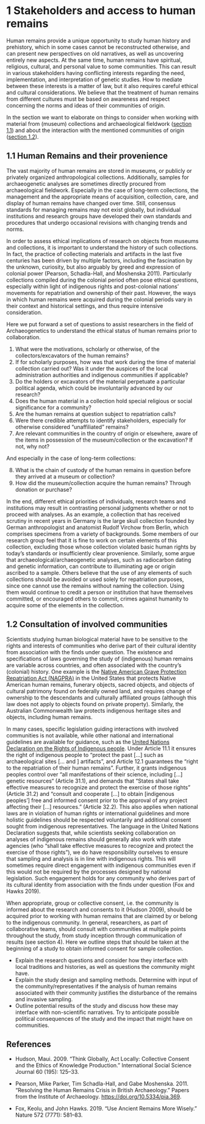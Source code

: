 # 1 Stakeholders and access to human remains

Human remains provide a unique opportunity to study human history and prehistory, which in some cases cannot be reconstructed otherwise, and can present new perspectives on old narratives, as well as uncovering entirely new aspects. At the same time, human remains have spiritual, religious, cultural, and personal value to some communities. This can result in various stakeholders having conflicting interests regarding the need, implementation, and interpretation of genetic studies. How to mediate between these interests is a matter of law, but it also requires careful ethical and cultural considerations. We believe that the treatment of human remains from different cultures must be based on awareness and respect concerning the norms and ideas of their communities of origin.

In the section we want to elaborate on things to consider when working with material from (museum) collections and archaeological fieldwork ([section 1.1](chapter_1?id=_11-human-remains-and-their-provenience)) and about the interaction with the mentioned communities of origin ([section 1.2](chapter_1?id=_12-consultation-of-involved-communities)).

## 1.1 Human Remains and their provenience

The vast majority of human remains are stored in museums, or publicly or privately organized anthropological collections. Additionally, samples for archaeogenetic analyses are sometimes directly procured from archaeological fieldwork. Especially in the case of long-term collections, the management and the appropriate means of acquisition, collection, care, and display of human remains have changed over time. Still, consensus standards for managing remains may not exist globally, but individual institutions and research groups have developed their own standards and procedures that undergo occasional revisions with changing trends and norms.

In order to assess ethical implications of research on objects from museums and collections, it is important to understand the history of such collections. In fact, the practice of collecting materials and artifacts in the last five centuries has been driven by multiple factors, including the fascination by the unknown, curiosity, but also arguably by greed and expression of colonial power (Pearson, Schadla-Hall, and Moshenska 2011). Particularly collections compiled during the colonial period often pose ethical questions, especially within light of indigenous rights and post-colonial nations’ movements for repatriation and ownership of their past. However, the ways in which  human remains were acquired during the colonial periods vary in their context and historical settings, and thus require intensive consideration. 

Here we put forward a set of questions to assist researchers in the field of Archaeogenetics to understand the ethical status of human remains prior to collaboration.

1) What were the motivations, scholarly or otherwise, of the collectors/excavators of the human remains?
2) If for scholarly purposes, how was that work during the time of material collection carried out? Was it under the auspices of the local administration authorities and indigenous communities if applicable?
3) Do the holders or excavators of the material perpetuate a particular political agenda, which could be involuntarily advanced by our research?
4) Does the human material in a collection hold special religious or social significance for a community?
5) Are the human remains at question subject to repatriation calls? 
6) Were there credible attempts to identify stakeholders, especially for otherwise considered “unaffiliated” remains?
7) Are relevant communities in the country of origin or elsewhere, aware of the items in possession of the museum/collection or the excavation? If not, why not?

And especially in the case of long-term collections:

8) What is the chain of custody of the human remains in question before they arrived at a museum or collection?
9) How did the museum/collection acquire the human remains? Through donation or purchase?

In the end, different ethical priorities of individuals, research teams and institutions may result in contrasting personal judgments whether or not to proceed with analyses. As an example, a collection that has received scrutiny in recent years in Germany is the large skull collection founded by German anthropologist and anatomist Rudolf Virchow from Berlin, which comprises specimens from a variety of backgrounds. Some members of our research group feel that it is fine to work on certain elements of this collection, excluding those whose collection violated basic human rights by today’s standards or insufficiently clear provenience. Similarly, some argue that archaeological/archaeogenetic analyses, such as radiocarbon dating and genetic information, can contribute to illuminating age or origin ascribed to a sample. Others believe that the use of any elements of such collections should be avoided or used solely for repatriation purposes, since one cannot use the remains without naming the collection. Using them would continue to credit a person or institution that have themselves committed, or encouraged others to commit, crimes against humanity to acquire some of the elements in the collection.

## 1.2 Consultation of involved communities
Scientists studying human biological material have to be sensitive to the rights and interests of communities who derive part of their cultural identity from association with the finds under question. The existence and specifications of laws governing the study of (indigenous) human remains are variable across countries, and often associated with the country’s (colonial) history. One example is the [Native American Grave Protection Repatriation Act (NAGPRA)](https://en.wikipedia.org/wiki/Native_American_Graves_Protection_and_Repatriation_Act) in the United States that protects Native American human remains, funerary objects, sacred objects, and objects of cultural patrimony found on federally owned land, and requires change of ownership to the descendants and culturally affiliated groups (although this law does not apply to objects found on private property). Similarly, the Australian Commonwealth law protects indigenous heritage sites and objects, including human remains.

In many cases, specific legislation guiding interactions with involved communities is not available, while other national and international guidelines are available for guidance, such as the [United Nations Declaration on the Rights of Indigenous people](https://undocs.org/A/RES/61/295). Under Article 11.1 it ensures the right of indigenous people to “protect the past [...] such as archaeological sites [... and ] artifacts”, and Article 12.1 guarantees the “right to the repatriation of their human remains”. Further, it grants indigenous peoples control over “all manifestations of their science, including [...] genetic resources“ (Article 31.1), and demands that “States shall take effective measures to recognize and protect the exercise of those rights” (Article 31.2) and “consult and cooperate [...] to obtain [indigenous peoples’] free and informed consent prior to the approval of any project affecting their [...] resources.” (Article 32.2). This also applies when national laws are in violation of human rights or international guidelines and more holistic guidelines should be respected voluntarily and additional consent sought from indigenous representatives. The language in the United Nations Declaration suggests that, while scientists seeking collaboration on analyses of indigenous remains should generally also work with state agencies (who “shall take effective measures to recognize and protect the exercise of those rights”), we do have responsibility ourselves to ensure that sampling and analysis is in line with indigenous rights. This will sometimes require direct engagement with indigenous communities even if this would not be required by the processes designed by national legislation. Such engagement holds for any community who derives part of its cultural identity from association with the finds under question (Fox and Hawks 2019).

When appropriate, group or collective consent, i.e. the community is informed about the research and consents to it (Hudson 2009), should be acquired prior to working with human remains that are claimed by or belong to the indigenous community. In general, researchers, as part of collaborative teams, should consult with communities at multiple points throughout the study, from study inception through communication of results (see section 4). Here we outline steps that should be taken at the beginning of a study to obtain informed consent for sample collection. 
* Explain the research questions and consider how they interface with local traditions and histories, as well as questions the community might have.
* Explain the study design and sampling methods. Determine with input of the community/representatives if the analysis of human remains associated with their community justifies the disturbance of the remains and invasive sampling.
* Outline potential results of the study and discuss how these may interface with non-scientific narratives. Try to anticipate possible political consequences of the study and the impact that might have on communities.

## References

* Hudson, Maui. 2009. “Think Globally, Act Locally: Collective Consent and the Ethics of Knowledge Production.” International Social Science Journal 60 (195): 125–33.

* Pearson, Mike Parker, Tim Schadla-Hall, and Gabe Moshenska. 2011. “Resolving the Human Remains Crisis in British Archaeology.” Papers from the Institute of Archaeology. https://doi.org/10.5334/pia.369.

* Fox, Keolu, and John Hawks. 2019. “Use Ancient Remains More Wisely.” Nature 572 (7771): 581–83.
